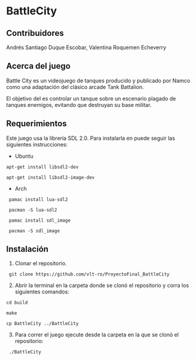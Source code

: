 # BattleCity

## Contribuidores
Andrés Santiago Duque Escobar, Valentina Roquemen Echeverry

## Acerca del juego

Battle City es un videojuego de tanques producido y publicado por Namco como una adaptación del clásico arcade Tank Battalion.

El objetivo del  es controlar un tanque sobre un escenario plagado de tanques enemigos, evitando que destruyan su base militar. 

## Requerimientos

Este juego usa la librería SDL 2.0. Para instalarla en puede seguir las siguientes instrucciones: 

* Ubuntu

``` apt-get install libsdl2-dev ``` 

``` apt-get install libsdl2-image-dev ```

* Arch

``` pamac install lua-sdl2```

``` pacman -S lua-sdl2``` 

``` pamac install sdl_image``` 

``` pacman -S sdl_image``` 

## Instalación

1. Clonar el repositorio.

``` git clone https://github.com/vlt-ro/ProyectoFinal_BattleCity```

2. Abrir la terminal en la carpeta donde se clonó el repositorio y corra los siguientes comandos:

``` cd build ```

``` make ```

``` cp BattleCity ../BattleCity ```

3. Para correr el juego ejecute desde la carpeta en la que se clonó el repositorio:

``` ./BattleCity```
